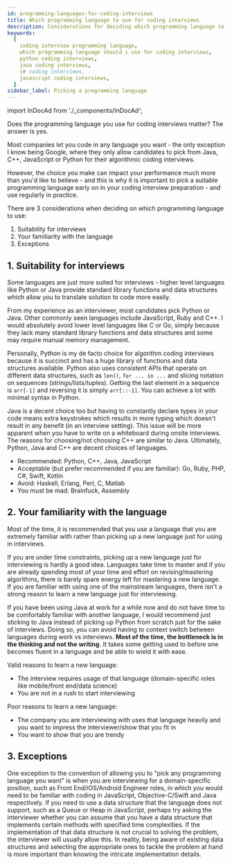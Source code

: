 ```yaml
---
id: programming-languages-for-coding-interviews
title: Which programming language to use for coding interviews
description: Considerations for deciding which programming language to use for coding interviews
keywords:
  [
    coding interview programming language,
    which programming language should i use for coding interviews,
    python coding interviews,
    java coding interviews,
    c# coding interviews,
    javascript coding interviews,
  ]
sidebar_label: Picking a programming language
---
```


<head>
  <meta property="og:image" content="https://www.techinterviewhandbook.org/social/programming-languages-for-coding-interviews.png" />
</head>

import InDocAd from './\_components/InDocAd';

Does the programming language you use for coding interviews matter? The answer is yes.

Most companies let you code in any language you want - the only exception I know being Google, where they only allow candidates to pick from Java, C++, JavaScript or Python for their algorithmic coding interviews.

However, the choice you make can impact your performance much more than you'd like to believe - and this is why it is important to pick a suitable programming language early on in your coding interview preparation - and use regularly in practice.

There are 3 considerations when deciding on which programming language to use:

1. Suitability for interviews
1. Your familiarity with the language
1. Exceptions

## 1. Suitability for interviews

Some languages are just more suited for interviews - higher level languages like Python or Java provide standard library functions and data structures which allow you to translate solution to code more easily.

From my experience as an interviewer, most candidates pick Python or Java. Other commonly seen languages include JavaScript, Ruby and C++. I would absolutely avoid lower level languages like C or Go, simply because they lack many standard library functions and data structures and some may require manual memory management.

Personally, Python is my de facto choice for algorithm coding interviews because it is succinct and has a huge library of functions and data structures available. Python also uses consistent APIs that operate on different data structures, such as `len()`, `for ... in ...` and slicing notation on sequences (strings/lists/tuples). Getting the last element in a sequence is `arr[-1]` and reversing it is simply `arr[::-1]`. You can achieve a lot with minimal syntax in Python.

Java is a decent choice too but having to constantly declare types in your code means extra keystrokes which results in more typing which doesn't result in any benefit (in an interview setting). This issue will be more apparent when you have to write on a whiteboard during onsite interviews. The reasons for choosing/not choosing C++ are similar to Java. Ultimately, Python, Java and C++ are decent choices of languages.

- Recommended: Python, C++, Java, JavaScript
- Acceptable (but prefer recommended if you are familiar): Go, Ruby, PHP, C#, Swift, Kotlin
- Avoid: Haskell, Erlang, Perl, C, Matlab
- You must be mad: Brainfuck, Assembly

<InDocAd />

## 2. Your familiarity with the language

Most of the time, it is recommended that you use a language that you are extremely familiar with rather than picking up a new language just for using in interviews.

If you are under time constraints, picking up a new language just for interviewing is hardly a good idea. Languages take time to master and if you are already spending most of your time and effort on revising/mastering algorithms, there is barely spare energy left for mastering a new language. If you are familiar with using one of the mainstream languages, there isn't a strong reason to learn a new language just for interviewing.

If you have been using Java at work for a while now and do not have time to be comfortably familiar with another language, I would recommend just sticking to Java instead of picking up Python from scratch just for the sake of interviews. Doing so, you can avoid having to context switch between languages during work vs interviews. **Most of the time, the bottleneck is in the thinking and not the writing**. It takes some getting used to before one becomes fluent in a language and be able to wield it with ease.

Valid reasons to learn a new language:

- The interview requires usage of that language (domain-specific roles like mobile/front end/data science)
- You are not in a rush to start interviewing

Poor reasons to learn a new language:

- The company you are interviewing with uses that language heavily and you want to impress the interviewer/show that you fit in
- You want to show that you are trendy

## 3. Exceptions

One exception to the convention of allowing you to "pick any programming language you want" is when you are interviewing for a domain-specific position, such as Front End/iOS/Android Engineer roles, in which you would need to be familiar with coding in JavaScript, Objective-C/Swift and Java respectively. If you need to use a data structure that the language does not support, such as a Queue or Heap in JavaScript, perhaps try asking the interviewer whether you can assume that you have a data structure that implements certain methods with specified time complexities. If the implementation of that data structure is not crucial to solving the problem, the interviewer will usually allow this. In reality, being aware of existing data structures and selecting the appropriate ones to tackle the problem at hand is more important than knowing the intricate implementation details.
